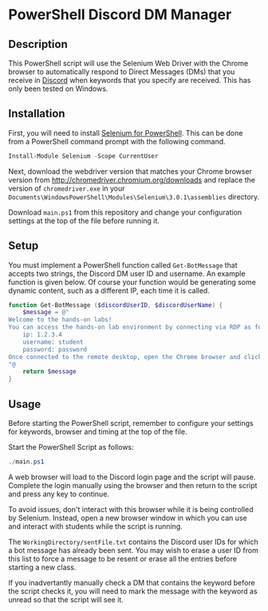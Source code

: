 # PowerShell Discord DM Manager
## Description

This PowerShell script will use the Selenium Web Driver with the Chrome browser to automatically respond to Direct Messages (DMs) that you receive in [Discord](https://discord.com) when keywords that you specify are received. This has only been tested on Windows.

## Installation
First, you will need to install [Selenium for PowerShell](https://github.com/adamdriscoll/selenium-powershell). This can be done from a PowerShell command prompt with the following command.

```powershell
Install-Module Selenium -Scope CurrentUser
```

Next, download the webdriver version that matches your Chrome browser version from http://chromedriver.chromium.org/downloads and replace the version of `chromedriver.exe` in your `Documents\WindowsPowerShell\Modules\Selenium\3.0.1\assemblies` directory.

Download `main.ps1` from this repository and change your configuration settings at the top of the file before running it.

## Setup

You must implement a PowerShell function called `Get-BotMessage` that accepts two strings, the Discord DM user ID and username. An example function is given below. Of course your function would be generating some dynamic content, such as a different IP, each time it is called.

```powershell
function Get-BotMessage ($discordUserID, $discordUserName) {
    $message = @"
Welcome to the hands-on labs!
You can access the hands-on lab environment by connecting via RDP as follows.
    ip: 1.2.3.4
    username: student
    password: password
Once connected to the remote desktop, open the Chrome browser and click on the 'Labs' bookmark to view the instructions for the hands-on labs.
"@
    return $message
}
```

## Usage

Before starting the PowerShell script, remember to configure your settings for keywords, browser and timing at the top of the file.

Start the PowerShell Script as follows:

```powershell
./main.ps1
```

A web browser will load to the Discord login page and the script will pause. Complete the login manually using the browser and then return to the script and press any key to continue.

To avoid issues, don't interact with this browser while it is being controlled by Selenium. Instead, open a new browser window in which you can use and interact with students while the script is running.

The `WorkingDirectory/sentFile.txt` contains the Discord user IDs for which a bot message has already been sent. You may wish to erase a user ID from this list to force a message to be resent or erase all the entries before starting a new class.

If you inadvertantly manually check a DM that contains the keyword before the script checks it, you will need to mark the message with the keyword as unread so that the script will see it.